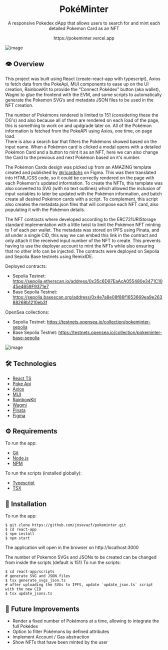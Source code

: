 # <div align="center"> PokéMinter</div>
<p align="center">A responsive Pokedex dApp that allows users to search for and mint each detailed Pokemon Card as an NFT</p>
<p align="center">https://pokeminter.vercel.app</p>

![image](https://github.com/josevazf/pokeminter/assets/19204122/c2d4c7d5-642c-4790-940b-b66800c86326)

## 👁️ Overview
This project was built using React (create-react-app with typescript), Axios to fetch data from the PokeApi, MUI components to ease up on the UI creation, RainbowKit to provide the “Connect Pokédex” button (aka wallet), Wagmi to glue the frontend with the EVM, and some scripts to automatically generate the Pokemon SVG’s and metadata JSON files to be used in the NFT creation.

The number of Pokémons rendered is limited to 151 (considering these the OG's) and also because all of them are rendered on each load of the page, this is something to work on and updgrade later on. All of the Pokémon information is fetched from the PokeAPI using Axios, one time, on page load.  
There is also a search bar that filters the Pokémons showed based on the input name.
When a Pokémon card is clicked a modal opens with a detailed Pokémon Card and a button to mint it as an NFT, here we can also change the Card to the previous and next Pokémon based on it's number.

The Pokémon Cards design was picked up from an AMAZING template created and published by [@ricardohs](https://www.figma.com/@ricardohs) on Figma. This was then translated into HTML/CSS code, so it could be correctly rendered on the page with each Pokemon's updated information. To create the NFTs, this template was also converted to SVG (with no text outlines) which allowed the inclusion of input variables to later be updated with the Pokémon information, and batch create all desired Pokémon cards with a script. To complement, this script also creates the metadata.json files that will compose each NFT card, also populating it with the Pokémon details.

The NFT contracts where developed according to the ERC721URIStorage standard implementation with a little twist to limit the Pokémon NFT minting to 1 of each per wallet. The metadata was stored on IPFS using Pinata, and all under a single CID, this way we can embed this link in the contract and only attach it the received input number of the NFT to create. This prevents having to use the deployer account to mint the NFTs while also ensuring that no other info can be injected. The contracts were deployed on Sepolia and Sepolia Base testnets using RemixIDE.

Deployed contracts:
- Sepolia Testnet: https://sepolia.etherscan.io/address/0x35c6D97EaAcA055480e3471C1045e4659F9371e7
- Base Sepolia Testnet: https://sepolia.basescan.org/address/0x4e7a8e08f86f1653669ea9e26388268b1210eb3f

OpenSea collections:
- Sepolia Testnet: https://testnets.opensea.io/collection/pokeminter-sepolia
- Base Sepolia Testnet: https://testnets.opensea.io/collection/pokeminter-base-sepolia

![image](https://github.com/josevazf/pokeminter/assets/19204122/6f38ae51-96a9-46cf-b5c3-25be478ce1fd)

## 🛠️ Technologies

<ul>
  <li><a href="https://reactjs.org/">React TS</a></li>
  <li><a href="https://pokeapi.co/">Poke Api</a></li>
  <li><a href="https://axios-http.com">Axios</a></li>
  <li><a href="https://mui.com">MUI</a></li>
  <li><a href="https://www.rainbowkit.com">RainbowKit</a></li>
  <li><a href="https://wagmi.sh">Wagmi</a></li>
  <li><a href="https://www.pinata.cloud">Pinata</a></li>
  <li><a href="https://www.figma.com">Figma</a></li>
</ul>

## ⚙️ Requirements

To run the app:
<ul>
  <li><a href="https://git-scm.com/">Git</a></li>
  <li><a href="https://nodejs.org/en/">Node.js</a></li>
  <li><a href="https://www.npmjs.com/">NPM</a></li>
</ul>

To run the scripts (installed globally):
<ul>
  <li><a href="https://www.typescriptlang.org">Typescript</a></li>
  <li><a href="https://www.npmjs.com/package/tsx">TSX</a></li>
</ul>

## 🚀 Installation
To run the app:
```SH
$ git clone https://github.com/josevazf/pokeminter.git
$ cd react-app
$ npm install
$ npm start
```
The application will open in the browser on http://localhost:3000

The number of Pokemon SVGs and JSONs to be created can be changed from inside the scripts (default is 151)
To run the scripts:
```SH
$ cd react-app/scripts
# generate SVG and JSON files
$ tsx generate_svgs_json.ts
# after uploading the SVGs to IPFS, update `update_json.ts` script with the new CID
$ tsx update_jsons.ts
```

## 🔮 Future Improvements
- Render a fixed number of Pokémons at a time, allowing to integrate the full Pokédex
- Option to filter Pokémons by defined attributes
- Implement Account / Gas abstraction
- Show NFTs that have been minted by the user

